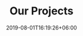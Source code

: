 ---
title: "Our Projects"
thumbnail: "/images/backgrounds/page-title.jpg"
company_name: "Jamflow"
date: 2019-08-01T16:19:26+06:00
draft: false
description: "this is meta description"
---